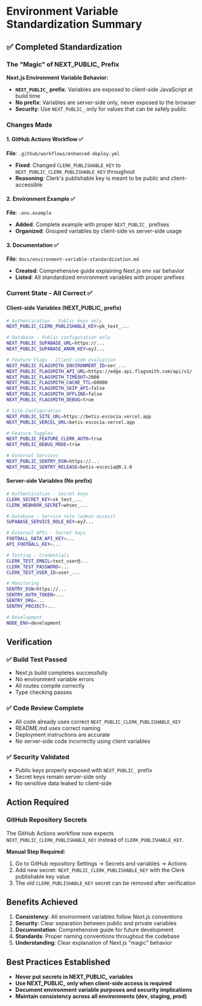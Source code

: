 # Environment Variable Standardization Summary

## ✅ Completed Standardization

### The "Magic" of NEXT_PUBLIC_ Prefix

**Next.js Environment Variable Behavior:**
- **`NEXT_PUBLIC_` prefix**: Variables are exposed to client-side JavaScript at build time
- **No prefix**: Variables are server-side only, never exposed to the browser
- **Security**: Use `NEXT_PUBLIC_` only for values that can be safely public

### Changes Made

#### 1. GitHub Actions Workflow ✅
**File**: `.github/workflows/enhanced-deploy.yml`
- **Fixed**: Changed `CLERK_PUBLISHABLE_KEY` to `NEXT_PUBLIC_CLERK_PUBLISHABLE_KEY` throughout
- **Reasoning**: Clerk's publishable key is meant to be public and client-accessible

#### 2. Environment Example ✅
**File**: `.env.example`
- **Added**: Complete example with proper `NEXT_PUBLIC_` prefixes
- **Organized**: Grouped variables by client-side vs server-side usage

#### 3. Documentation ✅
**File**: `docs/environment-variable-standardization.md`
- **Created**: Comprehensive guide explaining Next.js env var behavior
- **Listed**: All standardized environment variables with proper prefixes

### Current State - All Correct ✅

#### Client-side Variables (NEXT_PUBLIC_ prefix)
```bash
# Authentication - Public keys only
NEXT_PUBLIC_CLERK_PUBLISHABLE_KEY=pk_test_...

# Database - Public configuration only  
NEXT_PUBLIC_SUPABASE_URL=https://...
NEXT_PUBLIC_SUPABASE_ANON_KEY=eyJ...

# Feature Flags - Client-side evaluation
NEXT_PUBLIC_FLAGSMITH_ENVIRONMENT_ID=ser_...
NEXT_PUBLIC_FLAGSMITH_API_URL=https://edge.api.flagsmith.com/api/v1/
NEXT_PUBLIC_FLAGSMITH_TIMEOUT=2000
NEXT_PUBLIC_FLAGSMITH_CACHE_TTL=60000
NEXT_PUBLIC_FLAGSMITH_SKIP_API=false
NEXT_PUBLIC_FLAGSMITH_OFFLINE=false  
NEXT_PUBLIC_FLAGSMITH_DEBUG=true

# Site Configuration
NEXT_PUBLIC_SITE_URL=https://betis-escocia.vercel.app
NEXT_PUBLIC_VERCEL_URL=betis-escocia.vercel.app

# Feature Toggles
NEXT_PUBLIC_FEATURE_CLERK_AUTH=true
NEXT_PUBLIC_DEBUG_MODE=true

# External Services  
NEXT_PUBLIC_SENTRY_DSN=https://...
NEXT_PUBLIC_SENTRY_RELEASE=betis-escocia@0.1.0
```

#### Server-side Variables (No prefix)
```bash
# Authentication - Secret keys
CLERK_SECRET_KEY=sk_test_...
CLERK_WEBHOOK_SECRET=whsec_...

# Database - Service role (admin access)
SUPABASE_SERVICE_ROLE_KEY=eyJ...

# External APIs - Secret keys  
FOOTBALL_DATA_API_KEY=...
API_FOOTBALL_KEY=...

# Testing - Credentials
CLERK_TEST_EMAIL=test_user@...
CLERK_TEST_PASSWORD=...
CLERK_TEST_USER_ID=user_...

# Monitoring
SENTRY_DSN=https://...
SENTRY_AUTH_TOKEN=...
SENTRY_ORG=...
SENTRY_PROJECT=...

# Development
NODE_ENV=development
```

## Verification

### ✅ Build Test Passed
- Next.js build completes successfully
- No environment variable errors
- All routes compile correctly
- Type checking passes

### ✅ Code Review Complete
- All code already uses correct `NEXT_PUBLIC_CLERK_PUBLISHABLE_KEY`
- README.md uses correct naming
- Deployment instructions are accurate
- No server-side code incorrectly using client variables

### ✅ Security Validated
- Public keys properly exposed with `NEXT_PUBLIC_` prefix
- Secret keys remain server-side only
- No sensitive data leaked to client-side

## Action Required

### GitHub Repository Secrets
The GitHub Actions workflow now expects `NEXT_PUBLIC_CLERK_PUBLISHABLE_KEY` instead of `CLERK_PUBLISHABLE_KEY`.

**Manual Step Required:**
1. Go to GitHub repository Settings → Secrets and variables → Actions
2. Add new secret: `NEXT_PUBLIC_CLERK_PUBLISHABLE_KEY` with the Clerk publishable key value  
3. The old `CLERK_PUBLISHABLE_KEY` secret can be removed after verification

## Benefits Achieved

1. **Consistency**: All environment variables follow Next.js conventions
2. **Security**: Clear separation between public and private variables  
3. **Documentation**: Comprehensive guide for future development
4. **Standards**: Proper naming conventions throughout the codebase
5. **Understanding**: Clear explanation of Next.js "magic" behavior

## Best Practices Established

- **Never put secrets in NEXT_PUBLIC_ variables**
- **Use NEXT_PUBLIC_ only when client-side access is required**
- **Document environment variable purposes and security implications**
- **Maintain consistency across all environments (dev, staging, prod)**
